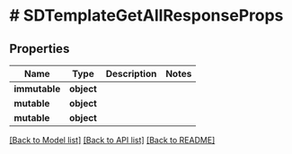 # # SDTemplateGetAllResponseProps

## Properties

Name | Type | Description | Notes
------------ | ------------- | ------------- | -------------
**immutable** | **object** |  |
**mutable** | **object** |  |
**mutable** | **object** |  |

[[Back to Model list]](../../README.md#models) [[Back to API list]](../../README.md#endpoints) [[Back to README]](../../README.md)
